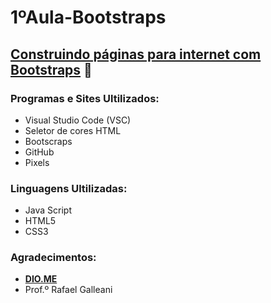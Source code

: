 # 1ºAula-Bootstraps
    
## [**Construindo páginas para internet com Bootstraps**](index.html) 🚀

### Programas e Sites Ultilizados:
* Visual Studio Code (VSC)
* Seletor de cores HTML
* Bootscraps
* GitHub
* Pixels
### Linguagens Ultilizadas:
* Java Script
* HTML5
* CSS3
### Agradecimentos:
* [**DIO.ME**](https://www.dio.me/)
* Prof.º Rafael Galleani
